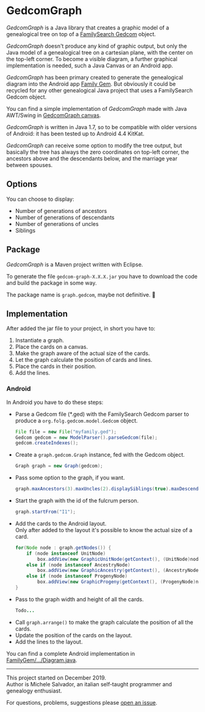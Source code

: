 # GedcomGraph

_GedcomGraph_ is a Java library that creates a graphic model of a genealogical tree on top of a [FamilySearch Gedcom](https://github.com/FamilySearch/Gedcom) object.

_GedcomGraph_ doesn't produce any kind of graphic output, but only the Java model of a genealogical tree on a cartesian plane, with the center on the top-left corner. To become a visible diagram, a further graphical implementation is needed, such a Java Canvas or an Android app.

_GedcomGraph_ has been primary created to generate the genealogical diagram into the Android app [Family Gem](https://github.com/michelesalvador/FamilyGem). But obviously it could be recycled for any other genealogical Java project that uses a FamilySearch Gedcom object.

You can find a simple implementation of _GedcomGraph_ made with Java AWT/Swing in [GedcomGraph canvas](https://github.com/michelesalvador/GedcomGraph-canvas).

_GedcomGraph_ is written in Java 1.7, so to be compatible with older versions of Android: it has been tested up to Android 4.4 KitKat.

_GedcomGraph_ can receive some option to modify the tree output, but basically the tree has always the zero coordinates on top-left corner, the ancestors above and the descendants below, and the marriage year between spouses.

## Options

You can choose to display:
- Number of generations of ancestors
- Number of generations of descendants
- Number of generations of uncles
- Siblings

## Package

_GedcomGraph_ is a Maven project written with Eclipse.

To generate the file `gedcom-graph-X.X.X.jar` you have to download the code and build the package in some way.

The package name is `graph.gedcom`, maybe not definitive. 😬

## Implementation

After added the jar file to your project, in short you have to:
1. Instantiate a graph.
2. Place the cards on a canvas.
3. Make the graph aware of the actual size of the cards.
4. Let the graph calculate the position of cards and lines.
5. Place the cards in their position.
6. Add the lines.

### Android

In Android you have to do these steps:

- Parse a Gedcom file (*.ged) with the FamilySearch Gedcom parser to produce a `org.folg.gedcom.model.Gedcom` object.
	```java
	File file = new File("myfamily.ged");	
	Gedcom gedcom = new ModelParser().parseGedcom(file);
	gedcom.createIndexes();
	```
- Create a `graph.gedcom.Graph` instance, fed with the Gedcom object.
	```java
	Graph graph = new Graph(gedcom);
- Pass some option to the graph, if you want.
	```java
	graph.maxAncestors(3).maxUncles(2).displaySiblings(true).maxDescendants(3).showFamily(1);
- Start the graph with the id of the fulcrum person.
	```java
	graph.startFrom("I1");
- Add the cards to the Android layout.<br>
Only after added to the layout it's possible to know the actual size of a card.
	```java
	for(Node node : graph.getNodes()) {
		if (node instanceof UnitNode)
			box.addView(new GraphicUnitNode(getContext(), (UnitNode)node));
		else if (node instanceof AncestryNode)
			box.addView(new GraphicAncestry(getContext(), (AncestryNode)node, false));
		else if (node instanceof ProgenyNode)
			box.addView(new GraphicProgeny(getContext(), (ProgenyNode)node));
	}
- Pass to the graph width and height of all the cards.
	```java
	Todo...
- Call `graph.arrange()` to make the graph calculate the position of all the cards.
- Update the position of the cards on the layout.
- Add the lines to the layout.

You can find a complete Android implementation in [FamilyGem/.../Diagram.java](/michelesalvador/FamilyGem/blob/diagram/app/src/main/java/app/familygem/Diagram.java).

---

This project started on December 2019.<br>
Author is Michele Salvador, an italian self-taught programmer and genealogy enthusiast.

For questions, problems, suggestions please [open an issue](https://github.com/michelesalvador/GedcomGraph/issues).